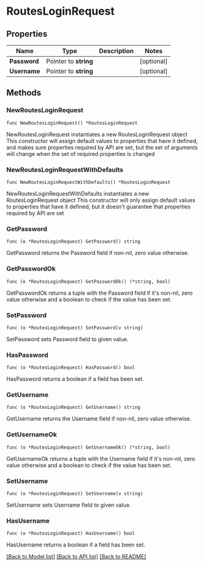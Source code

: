# RoutesLoginRequest

## Properties

Name | Type | Description | Notes
------------ | ------------- | ------------- | -------------
**Password** | Pointer to **string** |  | [optional] 
**Username** | Pointer to **string** |  | [optional] 

## Methods

### NewRoutesLoginRequest

`func NewRoutesLoginRequest() *RoutesLoginRequest`

NewRoutesLoginRequest instantiates a new RoutesLoginRequest object
This constructor will assign default values to properties that have it defined,
and makes sure properties required by API are set, but the set of arguments
will change when the set of required properties is changed

### NewRoutesLoginRequestWithDefaults

`func NewRoutesLoginRequestWithDefaults() *RoutesLoginRequest`

NewRoutesLoginRequestWithDefaults instantiates a new RoutesLoginRequest object
This constructor will only assign default values to properties that have it defined,
but it doesn't guarantee that properties required by API are set

### GetPassword

`func (o *RoutesLoginRequest) GetPassword() string`

GetPassword returns the Password field if non-nil, zero value otherwise.

### GetPasswordOk

`func (o *RoutesLoginRequest) GetPasswordOk() (*string, bool)`

GetPasswordOk returns a tuple with the Password field if it's non-nil, zero value otherwise
and a boolean to check if the value has been set.

### SetPassword

`func (o *RoutesLoginRequest) SetPassword(v string)`

SetPassword sets Password field to given value.

### HasPassword

`func (o *RoutesLoginRequest) HasPassword() bool`

HasPassword returns a boolean if a field has been set.

### GetUsername

`func (o *RoutesLoginRequest) GetUsername() string`

GetUsername returns the Username field if non-nil, zero value otherwise.

### GetUsernameOk

`func (o *RoutesLoginRequest) GetUsernameOk() (*string, bool)`

GetUsernameOk returns a tuple with the Username field if it's non-nil, zero value otherwise
and a boolean to check if the value has been set.

### SetUsername

`func (o *RoutesLoginRequest) SetUsername(v string)`

SetUsername sets Username field to given value.

### HasUsername

`func (o *RoutesLoginRequest) HasUsername() bool`

HasUsername returns a boolean if a field has been set.


[[Back to Model list]](../README.md#documentation-for-models) [[Back to API list]](../README.md#documentation-for-api-endpoints) [[Back to README]](../README.md)


